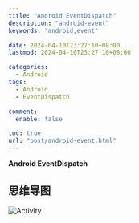 ```yaml
---
title: "Android EventDispatch"
description: "android-event"
keywords: "android,event"

date: 2024-04-10T23:27:10+08:00
lastmod: 2024-04-10T23:27:10+08:00

categories:
  - Android
tags:
  - Android
  - EventDispatch

comment:
  enable: false

toc: true
url: "post/android-event.html"
---
```


**Android EventDispatch**

<!--more-->

## 思维导图
![Activity](/imgs/android-eventdispatch.png)


